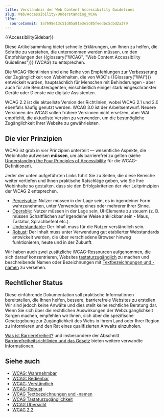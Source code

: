 ```yaml
---
title: Verständnis der Web Content Accessibility Guidelines
slug: Web/Accessibility/Understanding_WCAG
l10n:
  sourceCommit: 1a7695e13c51d85a81e3e5d85feedbc5dbd2a379
---
```


{{AccessibilitySidebar}}

Diese Artikelsammlung bietet schnelle Erklärungen, um Ihnen zu helfen, die Schritte zu verstehen, die unternommen werden müssen, um den Empfehlungen der {{glossary("WCAG", "Web Content Accessibility Guidelines")}} (WCAG) zu entsprechen.

Die WCAG-Richtlinien sind eine Reihe von Empfehlungen zur Verbesserung der Zugänglichkeit von Webinhalten, die von W3C's {{Glossary("WAI")}} entwickelt wurden, hauptsächlich für Menschen mit Behinderungen - aber auch für alle Benutzeragenten, einschließlich einiger stark eingeschränkter Geräte oder Dienste wie digitale Assistenten.

WCAG 2.2 ist die aktuellste Version der Richtlinien, wobei WCAG 2.1 und 2.0 ebenfalls häufig genutzt werden. WCAG 3.0 ist der Arbeitsentwurf. Neuere Versionen der WCAG sollen frühere Versionen nicht ersetzen, aber WAI empfiehlt, die aktuellste Version zu verwenden, um die bestmögliche Zugänglichkeit Ihrer Website zu gewährleisten.

## Die vier Prinzipien

WCAG ist grob in vier Prinzipien unterteilt — wesentliche Aspekte, die Webinhalte aufweisen **müssen**, um als barrierefrei zu gelten (siehe [Understanding the Four Principles of Accessibility](https://www.w3.org/WAI/WCAG22/Understanding/intro#understanding-the-four-principles-of-accessibility) für die WCAG-Definitionen).

Jeder der unten aufgeführten Links führt Sie zu Seiten, die diese Bereiche weiter vertiefen und Ihnen praktische Ratschläge geben, wie Sie Ihre Webinhalte so gestalten, dass sie den Erfolgskriterien der vier Leitprinzipien der WCAG 2 entsprechen.

- [Perceivable](/de/docs/Web/Accessibility/Understanding_WCAG/Perceivable): Nutzer müssen in der Lage sein, es in irgendeiner Form wahrzunehmen, unter Verwendung eines oder mehrerer ihrer Sinne.
- [Operable](/de/docs/Web/Accessibility/Understanding_WCAG/Operable): Nutzer müssen in der Lage sein, UI-Elemente zu steuern (z. B. müssen Schaltflächen auf irgendeine Weise anklickbar sein - Maus, Tastatur, Sprachbefehl etc.).
- [Understandable](/de/docs/Web/Accessibility/Understanding_WCAG/Understandable): Der Inhalt muss für die Nutzer verständlich sein.
- [Robust](/de/docs/Web/Accessibility/Understanding_WCAG/Robust): Der Inhalt muss unter Verwendung gut etablierter Webstandards entwickelt werden, die über verschiedene Browser hinweg funktionieren, heute und in der Zukunft.

Wir haben auch zwei zusätzliche WCAG-Ressourcen aufgenommen, die sich darauf konzentrieren, Websites [tastaturzugänglich](/de/docs/Web/Accessibility/Understanding_WCAG/Keyboard) zu machen und beschreibende Namen oder Bezeichnungen mit [Textbezeichnungen und -namen](/de/docs/Web/Accessibility/Understanding_WCAG/Text_labels_and_names) zu versehen.

## Rechtlicher Status

Diese einführende Dokumentation soll praktische Informationen bereitstellen, die Ihnen helfen, bessere, barrierefreie Websites zu erstellen. Wir sind jedoch keine Anwälte und dies stellt keine rechtliche Beratung dar. Wenn Sie sich über die rechtlichen Auswirkungen der Webzugänglichkeit Sorgen machen, empfehlen wir Ihnen, sich über die spezifische Gesetzgebung zur Zugänglichkeit des Webs in Ihrem Land oder Ihrer Region zu informieren und den Rat eines qualifizierten Anwalts einzuholen.

[Was ist Barrierefreiheit?](/de/docs/Learn/Accessibility/What_is_accessibility) und insbesondere der Abschnitt [Barrierefreiheitsrichtlinien und das Gesetz](/de/docs/Learn/Accessibility/What_is_accessibility#accessibility_guidelines_and_the_law) bieten weitere verwandte Informationen.

## Siehe auch

- [WCAG: Wahrnehmbar](/de/docs/Web/Accessibility/Understanding_WCAG/Perceivable)
- [WCAG: Bedienbar](/de/docs/Web/Accessibility/Understanding_WCAG/Operable)
- [WCAG: Verständlich](/de/docs/Web/Accessibility/Understanding_WCAG/Understandable)
- [WCAG: Robust](/de/docs/Web/Accessibility/Understanding_WCAG/Robust)
- [WCAG Textbezeichnungen und -namen](/de/docs/Web/Accessibility/Understanding_WCAG/Text_labels_and_names)
- [WCAG Tastaturzugänglichkeit](/de/docs/Web/Accessibility/Understanding_WCAG/Keyboard)
- [WCAG Übersicht](https://www.w3.org/WAI/standards-guidelines/wcag/)
- [WCAG 2.2](https://www.w3.org/TR/WCAG22/)
